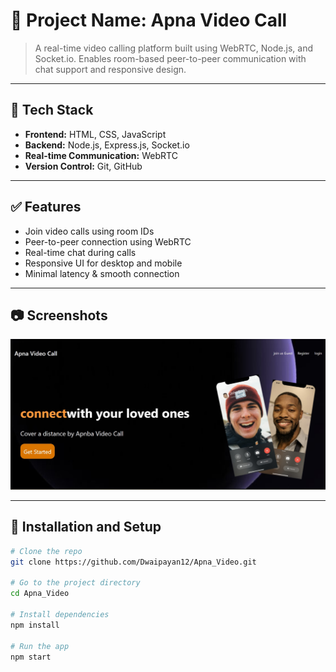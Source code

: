 # 📌 Project Name: Apna Video Call

> A real-time video calling platform built using WebRTC, Node.js, and Socket.io. Enables room-based peer-to-peer communication with chat support and responsive design.

---

## 🚀 Tech Stack
- **Frontend:** HTML, CSS, JavaScript
- **Backend:** Node.js, Express.js, Socket.io
- **Real-time Communication:** WebRTC
- **Version Control:** Git, GitHub

---

## ✅ Features
- Join video calls using room IDs
- Peer-to-peer connection using WebRTC
- Real-time chat during calls
- Responsive UI for desktop and mobile
- Minimal latency & smooth connection

---
## 📷 Screenshots
![Home Page](https://github.com/Dwaipayan12/Apna_Video/blob/main/Screenshot%202025-07-06%20232716.jpg?raw=true)

---

## 📁 Installation and Setup

```bash
# Clone the repo
git clone https://github.com/Dwaipayan12/Apna_Video.git

# Go to the project directory
cd Apna_Video

# Install dependencies
npm install

# Run the app
npm start
